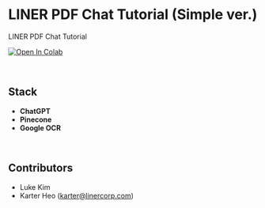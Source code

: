 # LINER PDF Chat Tutorial (Simple ver.)

LINER PDF Chat Tutorial

[![Open In Colab](https://colab.research.google.com/assets/colab-badge.svg)](https://colab.research.google.com/github/liner-engineering/liner-pdf-chat-tutorial/blob/master/liner-pdf-chat.ipynb)

<br>

## Stack

- **ChatGPT**
- **Pinecone**
- **Google OCR**

<br>

## Contributors

- Luke Kim
- Karter Heo (karter@linercorp.com)
